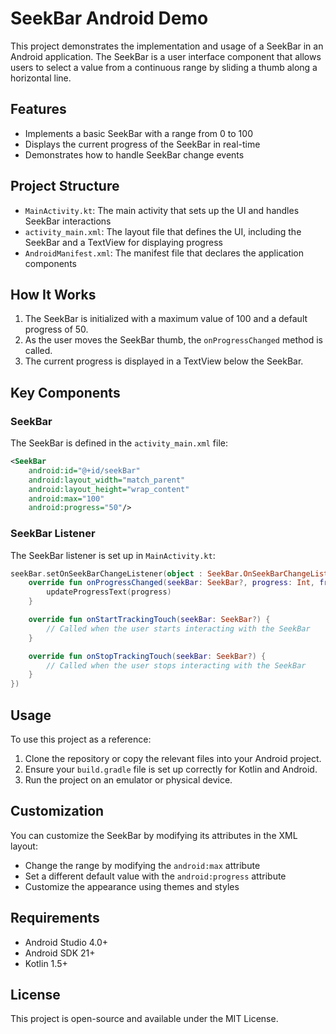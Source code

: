 # SeekBar Android Demo

This project demonstrates the implementation and usage of a SeekBar in an Android application. The SeekBar is a user interface component that allows users to select a value from a continuous range by sliding a thumb along a horizontal line.

## Features

- Implements a basic SeekBar with a range from 0 to 100
- Displays the current progress of the SeekBar in real-time
- Demonstrates how to handle SeekBar change events

## Project Structure

- `MainActivity.kt`: The main activity that sets up the UI and handles SeekBar interactions
- `activity_main.xml`: The layout file that defines the UI, including the SeekBar and a TextView for displaying progress
- `AndroidManifest.xml`: The manifest file that declares the application components

## How It Works

1. The SeekBar is initialized with a maximum value of 100 and a default progress of 50.
2. As the user moves the SeekBar thumb, the `onProgressChanged` method is called.
3. The current progress is displayed in a TextView below the SeekBar.

## Key Components

### SeekBar

The SeekBar is defined in the `activity_main.xml` file:

```xml
<SeekBar
    android:id="@+id/seekBar"
    android:layout_width="match_parent"
    android:layout_height="wrap_content"
    android:max="100"
    android:progress="50"/>
```

### SeekBar Listener

The SeekBar listener is set up in `MainActivity.kt`:

```kotlin
seekBar.setOnSeekBarChangeListener(object : SeekBar.OnSeekBarChangeListener {
    override fun onProgressChanged(seekBar: SeekBar?, progress: Int, fromUser: Boolean) {
        updateProgressText(progress)
    }

    override fun onStartTrackingTouch(seekBar: SeekBar?) {
        // Called when the user starts interacting with the SeekBar
    }

    override fun onStopTrackingTouch(seekBar: SeekBar?) {
        // Called when the user stops interacting with the SeekBar
    }
})
```

## Usage

To use this project as a reference:

1. Clone the repository or copy the relevant files into your Android project.
2. Ensure your `build.gradle` file is set up correctly for Kotlin and Android.
3. Run the project on an emulator or physical device.

## Customization

You can customize the SeekBar by modifying its attributes in the XML layout:

- Change the range by modifying the `android:max` attribute
- Set a different default value with the `android:progress` attribute
- Customize the appearance using themes and styles

## Requirements

- Android Studio 4.0+
- Android SDK 21+
- Kotlin 1.5+

## License

This project is open-source and available under the MIT License.

